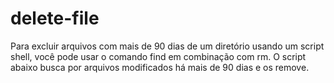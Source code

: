 # delete-file
Para excluir arquivos com mais de 90 dias de um diretório usando um script shell, você pode usar o comando find em combinação com rm. O script abaixo busca por arquivos modificados há mais de 90 dias e os remove.
